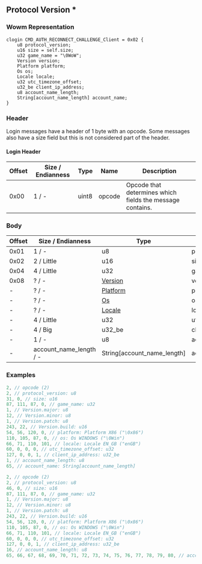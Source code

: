 ## Protocol Version *

### Wowm Representation
```rust,ignore
clogin CMD_AUTH_RECONNECT_CHALLENGE_Client = 0x02 {
    u8 protocol_version;
    u16 size = self.size;
    u32 game_name = "\0WoW";
    Version version;
    Platform platform;
    Os os;
    Locale locale;
    u32 utc_timezone_offset;
    u32_be client_ip_address;
    u8 account_name_length;
    String[account_name_length] account_name;
}
```
### Header
Login messages have a header of 1 byte with an opcode. Some messages also have a size field but this is not considered part of the header.

#### Login Header
| Offset | Size / Endianness | Type   | Name   | Description |
| ------ | ----------------- | ------ | ------ | ----------- |
| 0x00   | 1 / -             | uint8  | opcode | Opcode that determines which fields the message contains.|
### Body
| Offset | Size / Endianness | Type | Name | Description | Comment |
| ------ | ----------------- | ---- | ---- | ----------- | ------- |
| 0x01 | 1 / - | u8 | protocol_version |  |  |
| 0x02 | 2 / Little | u16 | size |  |  |
| 0x04 | 4 / Little | u32 | game_name |  |  |
| 0x08 | ? / - | [Version](version.md) | version |  |  |
| - | ? / - | [Platform](platform.md) | platform |  |  |
| - | ? / - | [Os](os.md) | os |  |  |
| - | ? / - | [Locale](locale.md) | locale |  |  |
| - | 4 / Little | u32 | utc_timezone_offset |  |  |
| - | 4 / Big | u32_be | client_ip_address |  |  |
| - | 1 / - | u8 | account_name_length |  |  |
| - | account_name_length / - | String[account_name_length] | account_name |  |  |
### Examples
```c
2, // opcode (2)
2, // protocol_version: u8
31, 0, // size: u16
87, 111, 87, 0, // game_name: u32
1, // Version.major: u8
12, // Version.minor: u8
1, // Version.patch: u8
243, 22, // Version.build: u16
54, 56, 120, 0, // platform: Platform X86 ("\0x86")
110, 105, 87, 0, // os: Os WINDOWS ("\0Win")
66, 71, 110, 101, // locale: Locale EN_GB ("enGB")
60, 0, 0, 0, // utc_timezone_offset: u32
127, 0, 0, 1, // client_ip_address: u32_be
1, // account_name_length: u8
65, // account_name: String[account_name_length]
```
```c
2, // opcode (2)
2, // protocol_version: u8
46, 0, // size: u16
87, 111, 87, 0, // game_name: u32
1, // Version.major: u8
12, // Version.minor: u8
1, // Version.patch: u8
243, 22, // Version.build: u16
54, 56, 120, 0, // platform: Platform X86 ("\0x86")
110, 105, 87, 0, // os: Os WINDOWS ("\0Win")
66, 71, 110, 101, // locale: Locale EN_GB ("enGB")
60, 0, 0, 0, // utc_timezone_offset: u32
127, 0, 0, 1, // client_ip_address: u32_be
16, // account_name_length: u8
65, 66, 67, 68, 69, 70, 71, 72, 73, 74, 75, 76, 77, 78, 79, 80, // account_name: String[account_name_length]
```
